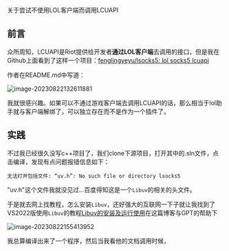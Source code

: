 关于尝试不使用LOL客户端而调用LCUAPI

## 前言

众所周知，LCUAPI是Riot提供给开发者**通过LOL客户端**去调用的接口，但是我在Github上面看到了这样一个项目：[fenglingyeyu/lsocks5: lol socks5 lcuapi ](https://github.com/fenglingyeyu/lsocks5)

作者在README.md中写道：

![image-20230822132611881](C:\Users\vic\AppData\Roaming\Typora\typora-user-images\image-20230822132611881.png)

我就很感兴趣。如果可以不通过游戏客户端去调用LCUAPI的话，那么相当于lol助手就与客户端解绑了，可以独立存在而不是作为一个插件了。

## 实践

不过我已经很久没写c++项目了，我们clone下源项目，打开其中的.sln文件，点击编译，发现有点问题报错信息如下：

``` shell
无法打开包括文件: “uv.h”: No such file or directory	lsocks5
```

"uv.h"这个文件我就没见过...百度得知这是一个`Libuv`的相关的头文件。

于是就去网上找教程，怎么安装`Libuv`，还好强大的互联网一下子就让我找到了VS2022版使用`Libuv`的教程[Libuv的安装及运行使用](https://blog.csdn.net/qq135595696/article/details/125435743)在这篇博客与GPT的帮助下

![image-20230822155413952](C:\Users\vic\AppData\Roaming\Typora\typora-user-images\image-20230822155413952.png)

我总算编译出来了一个程序，然后当我看他的文档调用时候，
